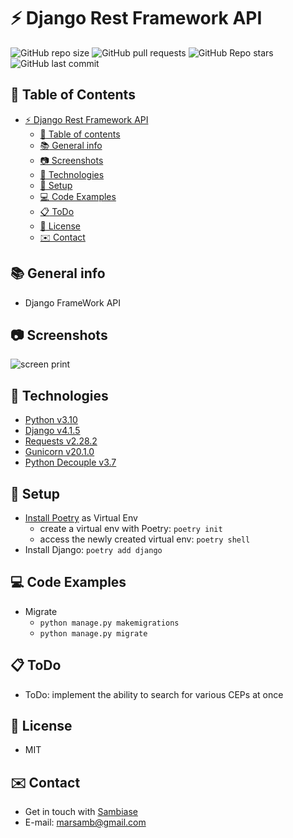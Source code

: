 # :zap: Django Rest Framework API


![GitHub repo size](https://img.shields.io/github/repo-size/sambiase/django_rest_framework?style=plastic)
![GitHub pull requests](https://img.shields.io/github/issues-pr/sambiase/django_rest_framework?style=plastic)
![GitHub Repo stars](https://img.shields.io/github/stars/sambiase/django_rest_framework?style=plastic)
![GitHub last commit](https://img.shields.io/github/last-commit/sambiase/django_rest_framework?style=plastic)  



## :page_facing_up: Table of Contents   

* [:zap: Django Rest Framework API](#zap-django-rest-framework-api)
  * [:page_facing_up: Table of contents](#page_facing_up-table-of-contents)
  * [:books: General info](#books-general-info)
  * [:camera: Screenshots](#camera-screenshots)
  * [:signal_strength: Technologies](#signal_strength-technologies)
  * [:floppy_disk: Setup](#floppy_disk-setup)
  * [:computer: Code Examples](#computer-code-examples)
  * [:clipboard: ToDo](#clipboard-todo)
  * [:file_folder: License](#file_folder-license)
  * [:envelope: Contact](#envelope-contact)

## :books: General info

* Django FrameWork API 


## :camera: Screenshots

![screen print](./static/images/app_screenshot.png "Consulta CEP")


## :signal_strength: Technologies

* [Python v3.10](https://www.python.org/)
* [Django v4.1.5](https://www.djangoproject.com/)
* [Requests v2.28.2](https://pypi.org/project/requests/)
* [Gunicorn v20.1.0](https://gunicorn.org/)
* [Python Decouple v3.7](https://pypi.org/project/python-decouple/)



## :floppy_disk: Setup

* [Install Poetry](https://python-poetry.org/docs/#installation) as Virtual Env
  * create a virtual env with Poetry: `poetry init`
  * access the newly created virtual env: `poetry shell`
* Install Django: `poetry add django`

 

## :computer: Code Examples

* Migrate 
  * `python manage.py makemigrations`
  * `python manage.py migrate`


## :clipboard: ToDo

* ToDo: implement the ability to search for various CEPs at once


## :file_folder: License

* MIT

## :envelope: Contact

* Get in touch with [Sambiase](https://github.com/sambiase)
* E-mail: [marsamb@gmail.com](mailto:marsamb@gmail.com)